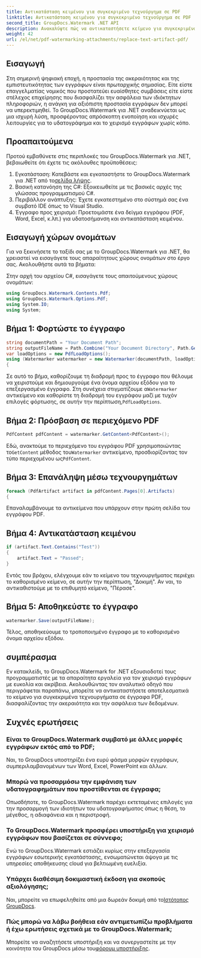 ```yaml
---
title: Αντικατάσταση κειμένου για συγκεκριμένο τεχνούργημα σε PDF
linktitle: Αντικατάσταση κειμένου για συγκεκριμένο τεχνούργημα σε PDF
second_title: GroupDocs.Watermark .NET API
description: Ανακαλύψτε πώς να αντικαταστήσετε κείμενο για συγκεκριμένα τεχνουργήματα σε έγγραφα PDF χρησιμοποιώντας το GroupDocs.Watermark για .NET. Βελτιώστε την ασφάλεια και την ακεραιότητα των εγγράφων χωρίς κόπο.
weight: 42
url: /el/net/pdf-watermarking-attachments/replace-text-artifact-pdf/
---
```

## Εισαγωγή
Στη σημερινή ψηφιακή εποχή, η προστασία της ακεραιότητας και της εμπιστευτικότητας των εγγράφων είναι πρωταρχικής σημασίας. Είτε είστε επαγγελματίας νομικός που προστατεύει ευαίσθητες συμβάσεις είτε είστε στέλεχος επιχείρησης που διασφαλίζει την ασφάλεια των ιδιόκτητων πληροφοριών, η ανάγκη για αξιόπιστη προστασία εγγράφων δεν μπορεί να υπερεκτιμηθεί. Το GroupDocs.Watermark για .NET αναδεικνύεται ως μια ισχυρή λύση, προσφέροντας απρόσκοπτη ενοποίηση και ισχυρές λειτουργίες για το υδατογράφημα και το χειρισμό εγγράφων χωρίς κόπο.
## Προαπαιτούμενα
Προτού εμβαθύνετε στις περιπλοκές του GroupDocs.Watermark για .NET, βεβαιωθείτε ότι έχετε τις ακόλουθες προϋποθέσεις:
1. Εγκατάσταση: Κατεβάστε και εγκαταστήστε το GroupDocs.Watermark για .NET από το[σελίδα λήψης](https://releases.groupdocs.com/Watermark/net/).
2. Βασική κατανόηση της C#: Εξοικειωθείτε με τις βασικές αρχές της γλώσσας προγραμματισμού C#.
3. Περιβάλλον ανάπτυξης: Έχετε εγκατεστημένο στο σύστημά σας ένα συμβατό IDE όπως το Visual Studio.
4. Έγγραφο προς χειρισμό: Προετοιμάστε ένα δείγμα εγγράφου (PDF, Word, Excel, κ.λπ.) για υδατοσήμανση και αντικατάσταση κειμένου.

## Εισαγωγή χώρων ονομάτων
Για να ξεκινήσετε το ταξίδι σας με το GroupDocs.Watermark για .NET, θα χρειαστεί να εισαγάγετε τους απαραίτητους χώρους ονομάτων στο έργο σας. Ακολουθήστε αυτά τα βήματα:

Στην αρχή του αρχείου C#, εισαγάγετε τους απαιτούμενους χώρους ονομάτων:
```csharp
using GroupDocs.Watermark.Contents.Pdf;
using GroupDocs.Watermark.Options.Pdf;
using System.IO;
using System;
```
## Βήμα 1: Φορτώστε το έγγραφο
```csharp
string documentPath = "Your Document Path";
string outputFileName = Path.Combine("Your Document Directory", Path.GetFileName(documentPath));
var loadOptions = new PdfLoadOptions();
using (Watermarker watermarker = new Watermarker(documentPath, loadOptions))
{
```
 Σε αυτό το βήμα, καθορίζουμε τη διαδρομή προς το έγγραφο που θέλουμε να χειριστούμε και δημιουργούμε ένα όνομα αρχείου εξόδου για το επεξεργασμένο έγγραφο. Στη συνέχεια στιγματίζουμε α`Watermarker` αντικείμενο και καθορίστε τη διαδρομή του εγγράφου μαζί με τυχόν επιλογές φόρτωσης, σε αυτήν την περίπτωση,`PdfLoadOptions`.
## Βήμα 2: Πρόσβαση σε περιεχόμενο PDF
```csharp
PdfContent pdfContent = watermarker.GetContent<PdfContent>();
```
 Εδώ, ανακτούμε το περιεχόμενο του εγγράφου PDF χρησιμοποιώντας το`GetContent` μέθοδος του`Watermarker` αντικείμενο, προσδιορίζοντας τον τύπο περιεχομένου ως`PdfContent`.
## Βήμα 3: Επανάληψη μέσω τεχνουργημάτων
```csharp
foreach (PdfArtifact artifact in pdfContent.Pages[0].Artifacts)
{
```
Επαναλαμβάνουμε τα αντικείμενα που υπάρχουν στην πρώτη σελίδα του εγγράφου PDF.
## Βήμα 4: Αντικατάσταση κειμένου
```csharp
if (artifact.Text.Contains("Test"))
{
    artifact.Text = "Passed";
}
```
Εντός του βρόχου, ελέγχουμε εάν το κείμενο του τεχνουργήματος περιέχει το καθορισμένο κείμενο, σε αυτήν την περίπτωση, "Δοκιμή". Αν ναι, το αντικαθιστούμε με το επιθυμητό κείμενο, "Πέρασε".
## Βήμα 5: Αποθηκεύστε το έγγραφο
```csharp
watermarker.Save(outputFileName);
```
Τέλος, αποθηκεύουμε το τροποποιημένο έγγραφο με το καθορισμένο όνομα αρχείου εξόδου.

## συμπέρασμα
Εν κατακλείδι, το GroupDocs.Watermark for .NET εξουσιοδοτεί τους προγραμματιστές με τα απαραίτητα εργαλεία για τον χειρισμό εγγράφων με ευκολία και ακρίβεια. Ακολουθώντας τον αναλυτικό οδηγό που περιγράφεται παραπάνω, μπορείτε να αντικαταστήσετε αποτελεσματικά το κείμενο για συγκεκριμένα τεχνουργήματα σε έγγραφα PDF, διασφαλίζοντας την ακεραιότητα και την ασφάλεια των δεδομένων.
## Συχνές ερωτήσεις
### Είναι το GroupDocs.Watermark συμβατό με άλλες μορφές εγγράφων εκτός από το PDF;
Ναι, το GroupDocs υποστηρίζει ένα ευρύ φάσμα μορφών εγγράφων, συμπεριλαμβανομένων των Word, Excel, PowerPoint και άλλων.
### Μπορώ να προσαρμόσω την εμφάνιση των υδατογραφημάτων που προστίθενται σε έγγραφα;
Οπωσδήποτε, το GroupDocs.Watermark παρέχει εκτεταμένες επιλογές για την προσαρμογή των ιδιοτήτων του υδατογραφήματος όπως η θέση, το μέγεθος, η αδιαφάνεια και η περιστροφή.
### Το GroupDocs.Watermark προσφέρει υποστήριξη για χειρισμό εγγράφων που βασίζεται σε σύννεφο;
Ενώ το GroupDocs.Watermark εστιάζει κυρίως στην επεξεργασία εγγράφων εσωτερικής εγκατάστασης, ενσωματώνεται άψογα με τις υπηρεσίες αποθήκευσης cloud για βελτιωμένη ευελιξία.
### Υπάρχει διαθέσιμη δοκιμαστική έκδοση για σκοπούς αξιολόγησης;
 Ναι, μπορείτε να επωφεληθείτε από μια δωρεάν δοκιμή από το[Ιστότοπος GroupDocs](https://releases.groupdocs.com/).
### Πώς μπορώ να λάβω βοήθεια εάν αντιμετωπίζω προβλήματα ή έχω ερωτήσεις σχετικά με το GroupDocs.Watermark;
 Μπορείτε να αναζητήσετε υποστήριξη και να συνεργαστείτε με την κοινότητα του GroupDocs μέσω του[φόρουμ υποστήριξης](https://forum.groupdocs.com/c/watermark/19).